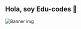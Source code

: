 ## Hola, soy Edu-codes 👋

<img src="C:\Users\Daniel Eduardo\OneDrive\Documentos\Edu-codes Perfil\Edu-codes\assets\banner.png" align="center" alt="Banner img" style="width:100%, height:100%;" >
<!--
**Edu-codes/Edu-codes** is a ✨ _special_ ✨ repository because its `README.md` (this file) appears on your GitHub profile.

Here are some ideas to get you started:

- 🔭 I’m currently working on ...
- 🌱 I’m currently learning ...
- 👯 I’m looking to collaborate on ...
- 🤔 I’m looking for help with ...
- 💬 Ask me about ...
- 📫 How to reach me: ...
- 😄 Pronouns: ...
- ⚡ Fun fact: ...
-->
